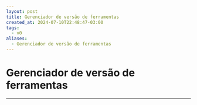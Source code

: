 ```yaml
---
layout: post
title: Gerenciador de versão de ferramentas
created_at: 2024-07-10T22:48:47-03:00
tags:
  - v0
aliases:
  - Gerenciador de versão de ferramentas
---
```

# Gerenciador de versão de ferramentas
---

